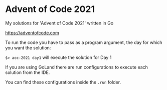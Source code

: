# Advent of Code 2021
My solutions for 'Advent of Code 2021' written in Go

https://adventofcode.com

To run the code you have to pass as a program argument, the day for which you want the solution:

```$> aoc-2021 day1``` will execute the solution for Day 1

If you are using GoLand there are run configurations to execute each solution from the IDE.

You can find these configurations inside the `.run` folder.